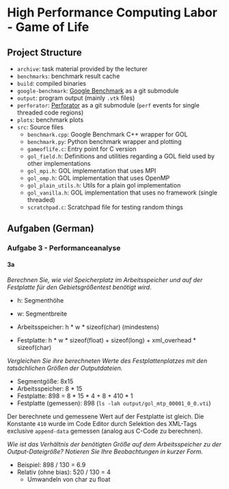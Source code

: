 # High Performance Computing Labor - Game of Life

## Project Structure

- `archive`: task material provided by the lecturer
- `benchmarks`: benchmark result cache
- `build`: compiled binaries
- `google-benchmark`: [Google Benchmark](https://github.com/google/benchmark) as a git submodule
- `output`: program output (mainly `.vtk` files)
- `perforator`: [Perforator](https://github.com/zyedidia/perforator) as a git submodule (`perf` events for single threaded code regions)
- `plots`: benchmark plots
- `src`: Source files
  - `benchmark.cpp`: Google Benchmark C++ wrapper for GOL
  - `benchmark.py`: Python benchmark wrapper and plotting
  - `gameoflife.c`: Entry point for C version
  - `gol_field.h`: Definitions and utilities regarding a GOL field used by other implementations
  - `gol_mpi.h`: GOL implementation that uses MPI
  - `gol_omp.h`: GOL implementation that uses OpenMP
  - `gol_plain_utils.h`: Utils for a plain gol implementation
  - `gol_vanilla.h`: GOL implementation that uses no framework (single threaded)
  - `scratchpad.c`: Scratchpad file for testing random things

## Aufgaben (German)

### Aufgabe 3 - Performanceanalyse

#### 3a

*Berechnen Sie, wie viel Speicherplatz im Arbeitsspeicher und auf der Festplatte für den Gebietsgrößentest benötigt wird.*

- h: Segmenthöhe
- w: Segmentbreite

- Arbeitsspeicher: h * w * sizeof(char) (mindestens)
- Festplatte: h * w * sizeof(float) + sizeof(long) + xml_overhead * sizeof(char)

*Vergleichen Sie ihre berechneten Werte des Festplattenplatzes mit den tatsächlichen Größen der Outputdateien.*

- Segmentgöße: 8x15
- Arbeitsspeicher:       8 * 15
- Festplatte:            898 = 8 * 15 * 4 + 8 + 410 * 1
- Festplatte (gemessen): 898 (`ls -lah output/gol_mtp_00001_0_0.vti`)

Der berechnete und gemessene Wert auf der Festplatte ist gleich. Die Konstante `410` wurde im Code Editor durch
Selektion des XML-Tags exclusive `append-data` gemessen (analog aus C-Code zu berechnen). 

*Wie ist das Verhältnis der benötigten Größe auf dem Arbeitsspeicher zu der Output-Dateigröße? Notieren Sie Ihre Beobachtungen in kurzer Form.*

- Beispiel: 898 / 130 = 6.9
- Relativ (ohne bias): 520 / 130 = 4
    - Umwandeln von char zu float
